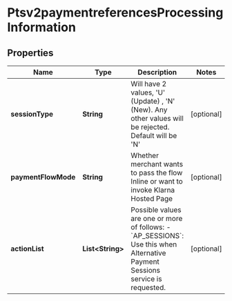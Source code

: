 
# Ptsv2paymentreferencesProcessingInformation

## Properties
Name | Type | Description | Notes
------------ | ------------- | ------------- | -------------
**sessionType** | **String** | Will have 2 values, &#39;U&#39; (Update) , &#39;N&#39; (New). Any other values will be rejected. Default will be &#39;N&#39;  |  [optional]
**paymentFlowMode** | **String** | Whether merchant wants to pass the flow Inline or want to invoke Klarna Hosted Page  |  [optional]
**actionList** | **List&lt;String&gt;** | Possible values are one or more of follows:   - &#x60;AP_SESSIONS&#x60;: Use this when Alternative Payment Sessions service is requested.  |  [optional]



